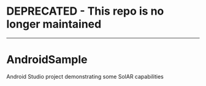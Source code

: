 # DEPRECATED - This repo is no longer maintained
----
# AndroidSample
Android Studio project demonstrating some SolAR capabilities
